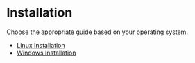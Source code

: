 # Installation

Choose the appropriate guide based on your operating system.

- [Linux Installation](linux/install_linux.md)
- [Windows Installation](windows/install_windows.md)
